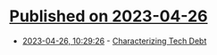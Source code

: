 # [Published on 2023-04-26](index.md)

* [2023-04-26, 10:29:26](https://lobste.rs/s/zvvi3g/characterizing_tech_debt) - [Characterizing Tech Debt](https://justinblank.com/notebooks/characterizingtechdebt.html)
